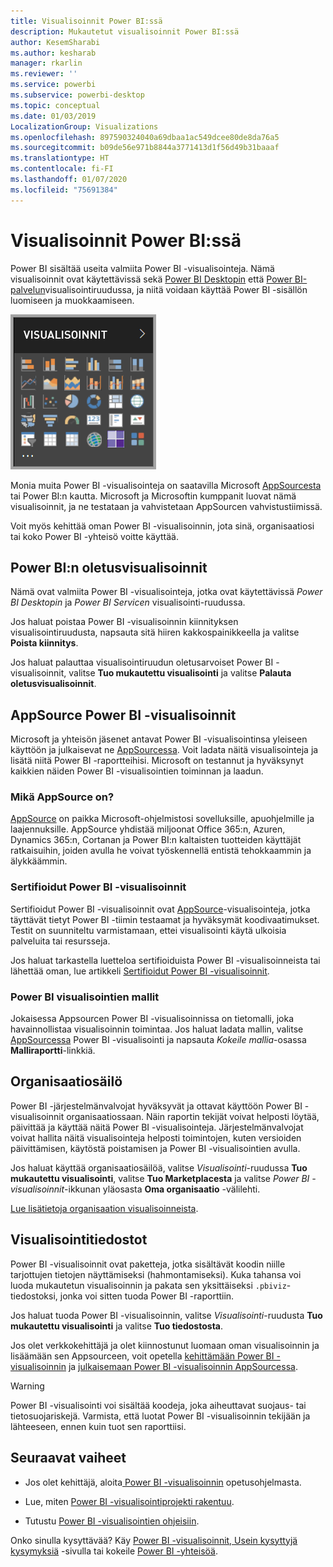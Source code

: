 ```yaml
---
title: Visualisoinnit Power BI:ssä
description: Mukautetut visualisoinnit Power BI:ssä
author: KesemSharabi
ms.author: kesharab
manager: rkarlin
ms.reviewer: ''
ms.service: powerbi
ms.subservice: powerbi-desktop
ms.topic: conceptual
ms.date: 01/03/2019
LocalizationGroup: Visualizations
ms.openlocfilehash: 897590324040a69dbaa1ac549dcee80de8da76a5
ms.sourcegitcommit: b09de56e971b8844a3771413d1f56d49b31baaaf
ms.translationtype: HT
ms.contentlocale: fi-FI
ms.lasthandoff: 01/07/2020
ms.locfileid: "75691384"
---
```

# <a name="visuals-in-power-bi"></a>Visualisoinnit Power BI:ssä

Power BI sisältää useita valmiita Power BI -visualisointeja. Nämä visualisoinnit ovat käytettävissä sekä [Power BI Desktopin](https://powerbi.microsoft.com/desktop/) että [Power BI-palvelun](https://app.powerbi.com)visualisointiruudussa, ja niitä voidaan käyttää Power BI -sisällön luomiseen ja muokkaamiseen.

![visualisoinnit](media/power-bi-custom-visuals/power-bi-visualizations.png)

Monia muita Power BI -visualisointeja on saatavilla Microsoft [AppSourcesta](https://nam06.safelinks.protection.outlook.com/?url=https%3A%2F%2Fappsource.microsoft.com%2Fen-us%2Fmarketplace%2Fapps%3Fpage%3D1%26product%3Dpower-bi-visuals&data=02%7C01%7CKesem.Sharabi%40microsoft.com%7C6d9286afacb3468d4cde08d740b76694%7C72f988bf86f141af91ab2d7cd011db47%7C1%7C0%7C637049028749147718&sdata=igWm0e1vXdgGcbyvngQBrHQVAkahPnxPC1ZhUPntGI8%3D&reserved=0) tai Power BI:n kautta. Microsoft ja Microsoftin kumppanit luovat nämä visualisoinnit, ja ne testataan ja vahvistetaan AppSourcen vahvistustiimissä.

Voit myös kehittää oman Power BI -visualisoinnin, jota sinä, organisaatiosi tai koko Power BI -yhteisö voitte käyttää.

## <a name="default-power-bi-visuals"></a>Power BI:n oletusvisualisoinnit

Nämä ovat valmiita Power BI -visualisointeja, jotka ovat käytettävissä *Power BI Desktopin* ja *Power BI Servicen* visualisointi-ruudussa.

Jos haluat poistaa Power BI -visualisoinnin kiinnityksen visualisointiruudusta, napsauta sitä hiiren kakkospainikkeella ja valitse **Poista kiinnitys**.

Jos haluat palauttaa visualisointiruudun oletusarvoiset Power BI -visualisoinnit, valitse **Tuo mukautettu visualisointi** ja valitse **Palauta oletusvisualisoinnit**. 

## <a name="appsource-power-bi-visuals"></a>AppSource Power BI -visualisoinnit

Microsoft ja yhteisön jäsenet antavat Power BI -visualisointinsa yleiseen käyttöön ja julkaisevat ne [AppSourcessa](https://appsource.microsoft.com/marketplace/apps?product=power-bi-visuals). Voit ladata näitä visualisointeja ja lisätä niitä Power BI -raportteihisi. Microsoft on testannut ja hyväksynyt kaikkien näiden Power BI -visualisointien toiminnan ja laadun.

### <a name="what-is-appsource"></a>Mikä AppSource on?

[AppSource](office-store.md) on paikka Microsoft-ohjelmistosi sovelluksille, apuohjelmille ja laajennuksille. AppSource yhdistää miljoonat Office 365:n, Azuren, Dynamics 365:n, Cortanan ja Power BI:n kaltaisten tuotteiden käyttäjät ratkaisuihin, joiden avulla he voivat työskennellä entistä tehokkaammin ja älykkäämmin.

### <a name="certified-power-bi-visuals"></a>Sertifioidut Power BI -visualisoinnit

Sertifioidut Power BI -visualisoinnit ovat [AppSource](https://nam06.safelinks.protection.outlook.com/?url=https%3A%2F%2Fappsource.microsoft.com%2Fen-us%2Fmarketplace%2Fapps%3Fpage%3D1%26product%3Dpower-bi-visuals&data=02%7C01%7CKesem.Sharabi%40microsoft.com%7C6d9286afacb3468d4cde08d740b76694%7C72f988bf86f141af91ab2d7cd011db47%7C1%7C0%7C637049028749147718&sdata=igWm0e1vXdgGcbyvngQBrHQVAkahPnxPC1ZhUPntGI8%3D&reserved=0)-visualisointeja, jotka täyttävät tietyt Power BI -tiimin testaamat ja hyväksymät koodivaatimukset. Testit on suunniteltu varmistamaan, ettei visualisointi käytä ulkoisia palveluita tai resursseja.

Jos haluat tarkastella luetteloa sertifioiduista Power BI -visualisoinneista tai lähettää oman, lue artikkeli [Sertifioidut Power BI -visualisoinnit](power-bi-custom-visuals-certified.md).

### <a name="samples-for-power-bi-visuals"></a>Power BI visualisointien mallit

Jokaisessa Appsourcen Power BI -visualisoinnissa on tietomalli, joka havainnollistaa visualisoinnin toimintaa. Jos haluat ladata mallin, valitse [AppSourcessa](https://nam06.safelinks.protection.outlook.com/?url=https%3A%2F%2Fappsource.microsoft.com%2Fen-us%2Fmarketplace%2Fapps%3Fpage%3D1%26product%3Dpower-bi-visuals&data=02%7C01%7CKesem.Sharabi%40microsoft.com%7C6d9286afacb3468d4cde08d740b76694%7C72f988bf86f141af91ab2d7cd011db47%7C1%7C0%7C637049028749147718&sdata=igWm0e1vXdgGcbyvngQBrHQVAkahPnxPC1ZhUPntGI8%3D&reserved=0) Power BI -visualisointi ja napsauta *Kokeile mallia*-osassa **Malliraportti**-linkkiä.

## <a name="organizational-store"></a>Organisaatiosäilö

Power BI -järjestelmänvalvojat hyväksyvät ja ottavat käyttöön Power BI -visualisoinnit organisaatiossaan. Näin raportin tekijät voivat helposti löytää, päivittää ja käyttää näitä Power BI -visualisointeja. Järjestelmänvalvojat voivat hallita näitä visualisointeja helposti toimintojen, kuten versioiden päivittämisen, käytöstä poistamisen ja Power BI -visualisointien avulla.

Jos haluat käyttää organisaatiosäilöä, valitse *Visualisointi*-ruudussa **Tuo mukautettu visualisointi**, valitse **Tuo Marketplacesta** ja valitse *Power BI -visualisoinnit*-ikkunan yläosasta **Oma organisaatio** -välilehti.

[Lue lisätietoja organisaation visualisoinneista](power-bi-custom-visuals-organization.md).

## <a name="visual-files"></a>Visualisointitiedostot

Power BI -visualisoinnit ovat paketteja, jotka sisältävät koodin niille tarjottujen tietojen näyttämiseksi (hahmontamiseksi). Kuka tahansa voi luoda mukautetun visualisoinnin ja pakata sen yksittäiseksi `.pbiviz`-tiedostoksi, jonka voi sitten tuoda Power BI -raporttiin.

Jos haluat tuoda Power BI -visualisoinnin, valitse *Visualisointi*-ruudusta **Tuo mukautettu visualisointi** ja valitse **Tuo tiedostosta**.

Jos olet verkkokehittäjä ja olet kiinnostunut luomaan oman visualisoinnin ja lisäämään sen Appsourceen, voit opetella [kehittämään Power BI -visualisoinnin](visuals/custom-visual-develop-tutorial.md) ja [julkaisemaan Power BI -visualisoinnin AppSourcessa](office-store.md).

> [!WARNING]
> Power BI -visualisointi voi sisältää koodeja, joka aiheuttavat suojaus- tai tietosuojariskejä. Varmista, että luotat Power BI -visualisoinnin tekijään ja lähteeseen, ennen kuin tuot sen raporttiisi.

## <a name="next-steps"></a>Seuraavat vaiheet

* Jos olet kehittäjä, aloita[ Power BI -visualisoinnin](./visuals/custom-visual-develop-tutorial.md) opetusohjelmasta.

* Lue, miten [Power BI -visualisointiprojekti rakentuu](./visuals/visual-project-structure.md).

* Tutustu [Power BI -visualisointien ohjeisiin](guidelines-powerbi-visuals.md).

Onko sinulla kysyttävää? Käy [Power BI -visualisoinnit, Usein kysyttyjä kysymyksiä](power-bi-custom-visuals-faq.md) -sivulla tai kokeile [Power BI -yhteisöä](http://community.powerbi.com/).